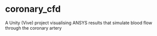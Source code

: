 # coronary_cfd
A Unity (Vive) project visualising ANSYS results that simulate blood flow through the coronary artery
